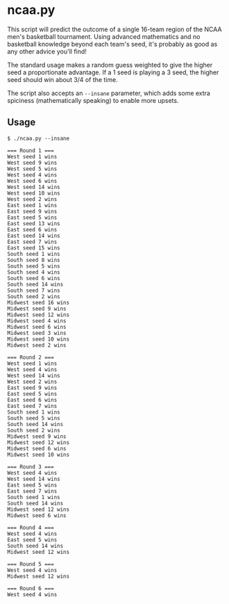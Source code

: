 # ncaa.py

This script will predict the outcome of a single 16-team region of the NCAA men's basketball tournament. Using advanced mathematics and no basketball knowledge beyond each team's seed, it's probably as good as any other advice you'll find!

The standard usage makes a random guess weighted to give the higher seed a proportionate advantage. If a 1 seed is playing a 3 seed, the higher seed should win about 3/4 of the time.

The script also accepts an `--insane` parameter, which adds some extra spiciness (mathematically speaking) to enable more upsets.


## Usage

```
$ ./ncaa.py --insane

=== Round 1 ===
West seed 1 wins
West seed 9 wins
West seed 5 wins
West seed 4 wins
West seed 6 wins
West seed 14 wins
West seed 10 wins
West seed 2 wins
East seed 1 wins
East seed 9 wins
East seed 5 wins
East seed 13 wins
East seed 6 wins
East seed 14 wins
East seed 7 wins
East seed 15 wins
South seed 1 wins
South seed 8 wins
South seed 5 wins
South seed 4 wins
South seed 6 wins
South seed 14 wins
South seed 7 wins
South seed 2 wins
Midwest seed 16 wins
Midwest seed 9 wins
Midwest seed 12 wins
Midwest seed 4 wins
Midwest seed 6 wins
Midwest seed 3 wins
Midwest seed 10 wins
Midwest seed 2 wins

=== Round 2 ===
West seed 1 wins
West seed 4 wins
West seed 14 wins
West seed 2 wins
East seed 9 wins
East seed 5 wins
East seed 6 wins
East seed 7 wins
South seed 1 wins
South seed 5 wins
South seed 14 wins
South seed 2 wins
Midwest seed 9 wins
Midwest seed 12 wins
Midwest seed 6 wins
Midwest seed 10 wins

=== Round 3 ===
West seed 4 wins
West seed 14 wins
East seed 5 wins
East seed 7 wins
South seed 1 wins
South seed 14 wins
Midwest seed 12 wins
Midwest seed 6 wins

=== Round 4 ===
West seed 4 wins
East seed 5 wins
South seed 14 wins
Midwest seed 12 wins

=== Round 5 ===
West seed 4 wins
Midwest seed 12 wins

=== Round 6 ===
West seed 4 wins
```
